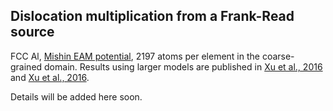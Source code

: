 ## Dislocation multiplication from a Frank-Read source

FCC Al, [Mishin EAM potential](http://dx.doi.org/10.1103/PhysRevB.59.3393), 2197 atoms per element in the coarse-grained domain. Results using larger models are published in [Xu et al., 2016](http://dx.doi.org/10.1016/j.scriptamat.2016.06.018) and [Xu et al., 2016](http://dx.doi.org/10.1016/j.jmps.2016.08.002).

Details will be added here soon.